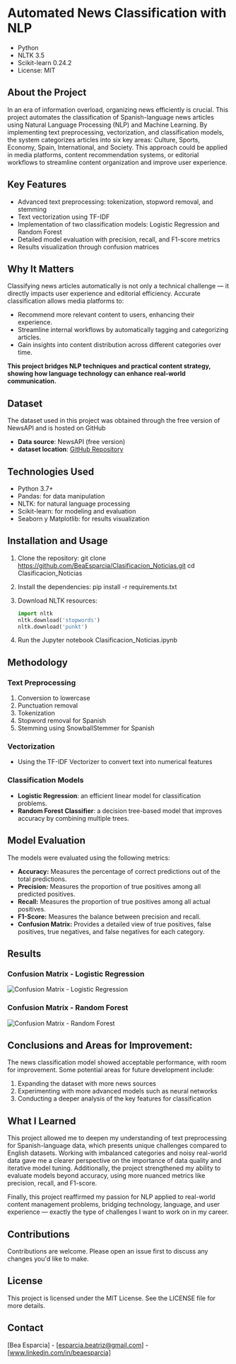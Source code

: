 # Automated News Classification with NLP

- Python
- NLTK 3.5
- Scikit-learn 0.24.2
- License: MIT

## About the Project

In an era of information overload, organizing news efficiently is crucial. This project automates the classification of Spanish-language news articles using Natural Language Processing (NLP) and Machine Learning. By implementing text preprocessing, vectorization, and classification models, the system categorizes articles into six key areas: Culture, Sports, Economy, Spain, International, and Society.
This approach could be applied in media platforms, content recommendation systems, or editorial workflows to streamline content organization and improve user experience.

## Key Features

- Advanced text preprocessing: tokenization, stopword removal, and stemming
- Text vectorization using TF-IDF
- Implementation of two classification models: Logistic Regression and Random Forest
- Detailed model evaluation with precision, recall, and F1-score metrics
- Results visualization through confusion matrices

## Why It Matters

Classifying news articles automatically is not only a technical challenge — it directly impacts user experience and editorial efficiency. Accurate classification allows media platforms to:

- Recommend more relevant content to users, enhancing their experience.
- Streamline internal workflows by automatically tagging and categorizing articles.
- Gain insights into content distribution across different categories over time.

**This project bridges NLP techniques and practical content strategy, showing how language technology can enhance real-world communication.**

## Dataset

The dataset used in this project was obtained through the free version of NewsAPI and is hosted on GitHub

- **Data source**: NewsAPI (free version)
- **dataset location**: [GitHub Repository](https://github.com/BeaEsparcia/Clasificacion_Noticias)

## Technologies Used

- Python 3.7+
- Pandas: for data manipulation
- NLTK: for natural language processing
- Scikit-learn: for modeling and evaluation
- Seaborn y Matplotlib: for results visualization

## Installation and Usage

1. Clone the repository:
   git clone https://github.com/BeaEsparcia/Clasificacion_Noticias.git
cd Clasificacion_Noticias

3. Install the dependencies:
   pip install -r requirements.txt
   
4. Download NLTK resources:
   ```Python
   import nltk
   nltk.download('stopwords')
   nltk.download('punkt')   
   
5. Run the Jupyter notebook Clasificacion_Noticias.ipynb


## Methodology

### Text Preprocessing
1. Conversion to lowercase
2. Punctuation removal
3. Tokenization
4. Stopword removal for Spanish
5. Stemming using SnowballStemmer for Spanish

### Vectorization
- Using the TF-IDF Vectorizer to convert text into numerical features

### Classification Models
- **Logistic Regression**: an efficient linear model for classification problems.
- **Random Forest Classifier**: a decision tree-based model that improves accuracy by combining multiple trees.

## Model Evaluation

The models were evaluated using the following metrics:

- **Accuracy:** Measures the percentage of correct predictions out of the total predictions.
- **Precision:** Measures the proportion of true positives among all predicted positives.
- **Recall:** Measures the proportion of true positives among all actual positives.
- **F1-Score:** Measures the balance between precision and recall.
- **Confusion Matrix:** Provides a detailed view of true positives, false positives, true negatives, and false negatives for each category.

## Results

### Confusion Matrix - Logistic Regression
![Confusion Matrix - Logistic Regression](images/confusion_matrix_lr.jpg)

### Confusion Matrix - Random Forest
![Confusion Matrix - Random Forest](images/confusion_matrix_rf.jpg)

## Conclusions and Areas for Improvement: 

The news classification model showed acceptable performance, with room for improvement. Some potential areas for future development include:

1. Expanding the dataset with more news sources
2. Experimenting with more advanced models such as neural networks
3. Conducting a deeper analysis of the key features for classification

## What I Learned 

This project allowed me to deepen my understanding of text preprocessing for Spanish-language data, which presents unique challenges compared to English datasets.
Working with imbalanced categories and noisy real-world data gave me a clearer perspective on the importance of data quality and iterative model tuning.
Additionally, the project strengthened my ability to evaluate models beyond accuracy, using more nuanced metrics like precision, recall, and F1-score.

Finally, this project reaffirmed my passion for NLP applied to real-world content management problems, bridging technology, language, and user experience — exactly the type of challenges I want to work on in my career.

## Contributions

Contributions are welcome. Please open an issue first to discuss any changes you'd like to make.

## License

This project is licensed under the MIT License. See the LICENSE file for more details.

## Contact

[Bea Esparcia] - [esparcia.beatriz@gmail.com] - [www.linkedin.com/in/beaesparcia]

   

  

